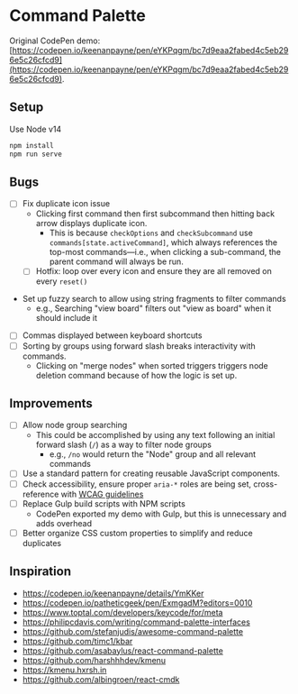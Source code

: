 # Command Palette

Original CodePen demo: [https://codepen.io/keenanpayne/pen/eYKPqgm/bc7d9eaa2fabed4c5eb296e5c26cfcd9](https://codepen.io/keenanpayne/pen/eYKPqgm/bc7d9eaa2fabed4c5eb296e5c26cfcd9).

## Setup

Use Node v14

```bash
npm install
npm run serve
```

## Bugs

- [ ] Fix duplicate icon issue
  - Clicking first command then first subcommand then hitting back arrow displays duplicate icon. 
    - This is because `checkOptions` and `checkSubcommand` use `commands[state.activeCommand]`, which always references the top-most commands—i.e., when clicking a sub-command, the parent command will always be run.
  - [ ] Hotfix: loop over every icon and ensure they are all removed on every `reset()`
- Set up fuzzy search to allow using string fragments to filter commands
  - e.g., Searching "view board" filters out "view as board" when it should include it
- [ ] Commas displayed between keyboard shortcuts
- [ ] Sorting by groups using forward slash breaks interactivity with commands.
  - Clicking on "merge nodes" when sorted triggers triggers node deletion command because of how the logic is set up.

## Improvements

- [ ] Allow node group searching
  - This could be accomplished by using any text following an initial forward slash (`/`) as a way to filter node groups
    - e.g., `/no` would return the "Node" group and all relevant commands
- [ ] Use a standard pattern for creating reusable JavaScript components.
- [ ] Check accessibility, ensure proper `aria-*` roles are being set, cross-reference with [WCAG guidelines](https://www.w3.org/WAI/standards-guidelines/wcag/)
- [ ] Replace Gulp build scripts with NPM scripts
  - CodePen exported my demo with Gulp, but this is unnecessary and adds overhead
- [ ] Better organize CSS custom properties to simplify and reduce duplicates

## Inspiration
  - https://codepen.io/keenanpayne/details/YmKKer
  - https://codepen.io/patheticgeek/pen/ExmgadM?editors=0010
  - https://www.toptal.com/developers/keycode/for/meta
  - https://philipcdavis.com/writing/command-palette-interfaces
  - https://github.com/stefanjudis/awesome-command-palette
  - https://github.com/timc1/kbar
  - https://github.com/asabaylus/react-command-palette
  - https://github.com/harshhhdev/kmenu
  - https://kmenu.hxrsh.in
  - https://github.com/albingroen/react-cmdk

